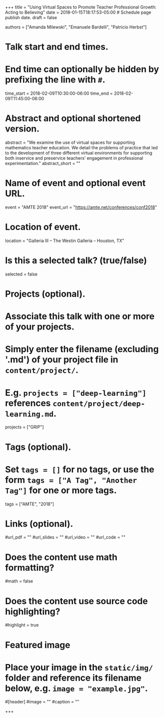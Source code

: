 +++
title = "Using Virtual Spaces to Promote Teacher Professional Growth: Acting to Believing"
date = 2018-01-15T18:17:53-05:00  # Schedule page publish date.
draft = false

authors = ["Amanda Milewski", "Emanuele Bardelli", "Patricio Herbst"]

# Talk start and end times.
#   End time can optionally be hidden by prefixing the line with `#`.
time_start = 2018-02-09T10:30:00-06:00
time_end = 2018-02-09T11:45:00-06:00

# Abstract and optional shortened version.
abstract = "We examine the use of virtual spaces for supporting mathematics teacher education. We detail the problems of practice that led to the development of three different virtual environments for supporting both inservice and preservice teachers’ engagement in professional experimentation."
abstract_short = ""

# Name of event and optional event URL.
event = "AMTE 2018"
event_url = "https://amte.net/conferences/conf2018"

# Location of event.
location = "Galleria III – The Westin Galleria – Houston, TX"

# Is this a selected talk? (true/false)
selected = false

# Projects (optional).
#   Associate this talk with one or more of your projects.
#   Simply enter the filename (excluding '.md') of your project file in `content/project/`.
#   E.g. `projects = ["deep-learning"]` references `content/project/deep-learning.md`.
projects = ["GRIP"]

# Tags (optional).
#   Set `tags = []` for no tags, or use the form `tags = ["A Tag", "Another Tag"]` for one or more tags.
tags = ["AMTE", "2018"]

# Links (optional).
#url_pdf = ""
#url_slides = ""
#url_video = ""
#url_code = ""

# Does the content use math formatting?
#math = false

# Does the content use source code highlighting?
#highlight = true

# Featured image
# Place your image in the `static/img/` folder and reference its filename below, e.g. `image = "example.jpg"`.
#[header]
#image = ""
#caption = ""

+++
